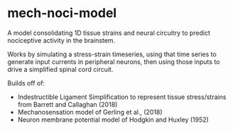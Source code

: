 # mech-noci-model
A model consolidating 1D tissue strains and neural circuitry to predict nociceptive activity in the brainstem.

Works by simulating a stress-strain timeseries, using that time series to generate input currents in peripheral neurons, then using those inputs to drive a simplified spinal cord circuit.

Builds off of:
- Indestructible Ligament Simplification to represent tissue stress/strains from Barrett and Callaghan (2018)
- Mechanosensation model of Gerling et al., (2018)
- Neuron membrane potential model of Hodgkin and Huxley (1952)
